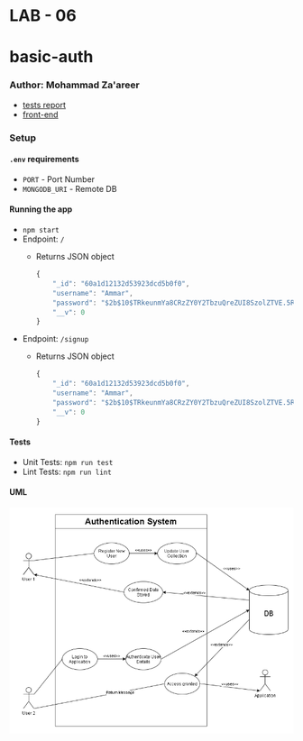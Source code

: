 # LAB - 06
# basic-auth

### Author: Mohammad Za'areer

- [tests report](https://github.com/401-JS-Mohammad-Zaareer/api-server/actions)
- [front-end](https://api-server-mongodb.herokuapp.com/)

### Setup

#### `.env` requirements

- `PORT` - Port Number
- `MONGODB_URI` - Remote DB

#### Running the app

- `npm start`
- Endpoint: `/`
  - Returns JSON object

    ```javascript
    {
        "_id": "60a1d12132d53923dcd5b0f0",
        "username": "Ammar",
        "password": "$2b$10$TRkeunmYa8CRzZY0Y2TbzuQreZUI8SzolZTVE.5RHITOR4/tFm3C.",
        "__v": 0
    }
    ```
- Endpoint: `/signup`
  - Returns JSON object
  
    ```javascript
    {
        "_id": "60a1d12132d53923dcd5b0f0",
        "username": "Ammar",
        "password": "$2b$10$TRkeunmYa8CRzZY0Y2TbzuQreZUI8SzolZTVE.5RHITOR4/tFm3C.",
        "__v": 0
    }
    ```
#### Tests

- Unit Tests: `npm run test`
- Lint Tests: `npm run lint`

#### UML
![UML Diagram](assets/UML-Basic-Auth.PNG)